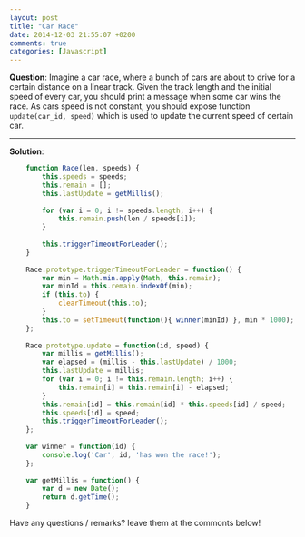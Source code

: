 ```yaml
---
layout: post
title: "Car Race"
date: 2014-12-03 21:55:07 +0200
comments: true
categories: [Javascript]
---
```


**Question**: Imagine a car race, where a bunch of cars are about to drive for a certain distance on a linear track. 
Given the track length and the initial speed of every car, you should print a message when some car wins the race.
As cars speed is not constant, you should expose function ```update(car_id, speed)``` which is used to update the current speed of certain car.
<!--more-->

---

**Solution**:

``` Javascript
    function Race(len, speeds) {
        this.speeds = speeds;
        this.remain = [];
        this.lastUpdate = getMillis();
    
        for (var i = 0; i != speeds.length; i++) {
            this.remain.push(len / speeds[i]);
        }
    
        this.triggerTimeoutForLeader();
    }
    
    Race.prototype.triggerTimeoutForLeader = function() {
        var min = Math.min.apply(Math, this.remain);
        var minId = this.remain.indexOf(min);
        if (this.to) {
            clearTimeout(this.to);
        }
        this.to = setTimeout(function(){ winner(minId) }, min * 1000);
    };
    
    Race.prototype.update = function(id, speed) {
        var millis = getMillis();
        var elapsed = (millis - this.lastUpdate) / 1000;
        this.lastUpdate = millis;
        for (var i = 0; i != this.remain.length; i++) {
            this.remain[i] = this.remain[i] - elapsed;
        }
        this.remain[id] = this.remain[id] * this.speeds[id] / speed;
        this.speeds[id] = speed;
        this.triggerTimeoutForLeader();
    };
    
    var winner = function(id) {
        console.log('Car', id, 'has won the race!');
    };
    
    var getMillis = function() {
        var d = new Date();
        return d.getTime();
    }
```
Have any questions / remarks? leave them at the commonts below!
